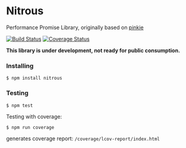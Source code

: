 # Nitrous

Performance Promise Library, originally based on [pinkie](https://github.com/floatdrop/pinkie)

[![Build Status](https://travis-ci.org/vitaly-t/nitrous.svg?branch=master)](https://travis-ci.org/vitaly-t/nitrous)
[![Coverage Status](https://coveralls.io/repos/vitaly-t/nitrous/badge.svg?branch=master)](https://coveralls.io/r/vitaly-t/nitrous?branch=master)

**This library is under development, not ready for public consumption.**

### Installing

```
$ npm install nitrous
```

### Testing

```
$ npm test
```

Testing with coverage:
```
$ npm run coverage
```
generates coverage report: `/coverage/lcov-report/index.html`
